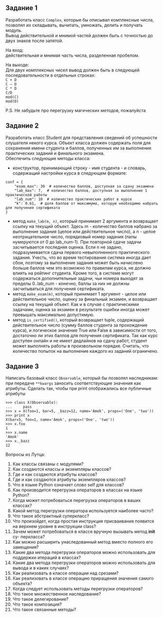 ## Задание 1
Разработать класс `Complex`, которые бы описывал комплексные числа, позволял их складывать, вычитать, умножать, делить и получать модуль.  
Вывод действительной и мнимой частей должен быть с точностью до двух знаков после запятой.  

На вход:  
действительная и мнимая часть числа, разделенная пробелом.

На выходе:  
Для двух комплексных чисел вывод должен быть в следующей последовательности в отдельных строках:  
`C + D`  
`C – D`  
`C * D`  
`C/D`  
`mod(C)`  
`mod(D)`  

P.S. Не забудьте про перегрузку магических методов, пожалуйста
 
 
## Задание 2
 
Разработать класс Student для представления сведений об успешности слушателя некого курса. Объект класса должен содержать поля для сохранения имени студента и баллов, полученных им за выполнение практических заданий и финального экзамена.  
Обеспечить следующие методы класса:  
- конструктор, принимающий строку - имя студента - и словарь, содержащий настройки курса в следующем формате:  
```
conf = {
    "exam_max": 30  # количество баллов, доступная за сдачу экзамена
    "lab_max": 7,  # количество баллов, доступная за выполнение 1 практической работы
    "lab_num": 10  # количество практических работ в курсе
    "k": 0.61,  # доля баллов от максимума, которую необходимо набрать для получения сертификата
}
```
- метод `make_lab(m, n)`, 
который принимает 2 аргумента и возвращает ссылку на текущий объект. Здесь m - количество баллов набрано за выполнение задания (целое или действительное число), а n - целое неотрицательное число, порядковый номер задания (лапы нумеруются от 0 до lab_num-1). При повторной сдаче задачи засчитывается последняя оценка. 
Если n не задано, подразумевается сдача первого невыполненного практического задания. Учесть, что во время тестирования система иногда дает сбои, поэтому за выполнение задания может быть начислено больше баллов чем это возможно по правилам курса, не должно влиять на рейтинг студента. 
Кроме того, в системе могут содержаться дополнительные задачи, чьи номера выходят за пределы 0..lab_num - конечно, баллы за них не должны засчитываться для получения сертификата.
- метод `make_exam(m)`, который принимает 1 аргумент - целое или действительное число, оценку за финальный экзамен, и возвращает ссылку на текущий объект. Как и в случае с практическими задачами, оценка за экзамен в результате ошибки иногда может превышать максимально допустимую.
- метод `is_certified()`, который возвращает tuple, содержащий действительное число (сумму баллов студента за прохождение курса), и логическое значение True или False в зависимости от того, достаточно ли этих баллов для получения сертификата.
Так как курс доступен онлайн и не имеет дедлайнов на сдачу работ, студент может выполнять работы в произвольном порядке. Считать, что количество попыток на выполнение каждого из заданий ограничено.
 
 
## Задание 3
 
Написать базовый класс `Observable`, который бы позволял наследникам:
при передаче `**kwargs` заносить соответствующие значения как атрибуты.
Сделать так, чтобы при print отображались все публичные атрибуты
```
>>> class X(Observable):
...     pass
>>> x = X(foo=1, bar=5, _bazz=12, name='Amok', props=('One', 'two'))
>>> print x
X(bar=5, foo=1, name='Amok', props=('One', 'two'))
>>> x.foo
1
>>> x.name
'Amok'
>>> x._bazz
12
```

Вопросы из Лутца:
1. Как классы связаны с модулями?
2. Как создаются классы и экземпляры классов?
3. Где и как создаются атрибуты классов?
4. Где и как создаются атрибуты экземпляров классов?
5. Что в языке Python означает слово self для классов?
6. Как производится перегрузка операторов в классах на языке Python?
7. Когда может потребоваться перегрузка операторов в ваших классах?
8. Какой метод перегрузки оператора используется наиболее часто?
9. Что такое абстрактный суперкласс?
10. Что произойдет, когда простая инструкция присваивания появится на
верхнем уровне в инструкции class?
11. Зачем может потребоваться в классе вручную вызывать метод __init__ су-
перкласса?
12. Как можно расширить унаследованный метод вместо полного его замещения?
13. Какие два метода перегрузки операторов можно использовать для поддержки итераций в классах?
14. Какие два метода перегрузки операторов можно использовать для вывода
и в каких случаях?
15. Как реализовать в классе операции над срезами?
16. Как реализовать в классе операцию приращения значения самого объекта?
17. Когда следует использовать методы перегрузки операторов?
18. Что такое множественное наследование?
19. Что такое делегирование?
20. Что такое композиция?
21. Что такое связанные методы?

